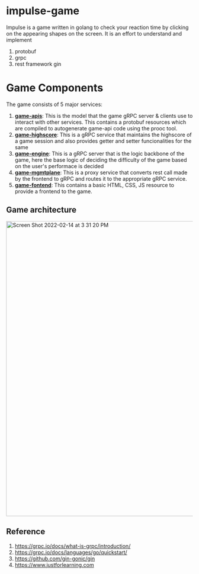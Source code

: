 # impulse-game
Impulse is a game  written in golang to check your reaction time by clicking on the appearing shapes on the screen. It is an effort to understand and implement 
1. protobuf
2. grpc
3. rest framework gin

# Game Components
The game consists of 5 major services:
1. **[game-apis](https://github.com/dhruvbehl/game-apis)**: This is the model that the game gRPC server & clients use to interact with other services. This contains a protobuf resources which are compiled to autogenerate game-api code using the prooc tool.
2. **[game-highscore](https://github.com/dhruvbehl/game-highscore)**: This is a gRPC service that maintains the highscore of a game session and also provides getter and setter funcionalities for the same
3. **[game-engine](https://github.com/dhruvbehl/game-engine)**: This is a gRPC server that is the logic backbone of the game, here the base logic of deciding the difficulty of the game based on the user's performace is decided
4. **[game-mgmtplane](https://github.com/dhruvbehl/game-mgmtplane)**: This is a proxy service that converts rest call made by the frontend to gRPC and routes it to the appropriate gRPC service.
5. **[game-fontend](https://github.com/dhruvbehl/game-frontend)**: This contains a basic HTML, CSS, JS resource to provide a frontend to the game.

## Game architecture

<img width="797" alt="Screen Shot 2022-02-14 at 3 31 20 PM" src="https://user-images.githubusercontent.com/3843254/153842513-d5fcf4ea-63c0-4ebc-9e86-1b0168a15b56.png">


## Reference
1. https://grpc.io/docs/what-is-grpc/introduction/
2. https://grpc.io/docs/languages/go/quickstart/
3. https://github.com/gin-gonic/gin
4. https://www.justforlearning.com
